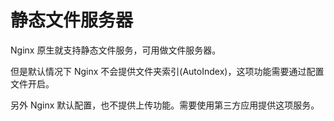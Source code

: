 # 静态文件服务器

Nginx 原生就支持静态文件服务，可用做文件服务器。

但是默认情况下 Nginx 不会提供文件夹索引(AutoIndex)，这项功能需要通过配置文件开启。

另外 Nginx 默认配置，也不提供上传功能。需要使用第三方应用提供这项服务。

